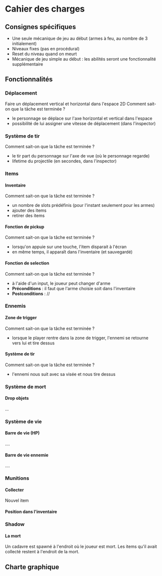 # Cahier des charges

## Consignes spécifiques
- Une seule mécanique de jeu au début (armes à feu, au nombre de 3 initialement)
- Niveaux fixes (pas en procédural)
- Reset du niveau quand on meurt
- Mécanique de jeu simple au début : les abilités seront une fonctionnalité supplémentaire

## Fonctionnalités
### Déplacement
Faire un déplacement vertical et horizontal dans l'espace 2D
Comment sait-on que la tâche est terminée ?
- le personnage se déplace sur l'axe horizontal et vertical dans l'espace
- possibilité de lui assigner une vitesse de déplacement (dans l'inspector)

### Système de tir
Comment sait-on que la tâche est terminée ?
- le tir part du personnage sur l'axe de vue (où le personnage regarde)
- lifetime du projectile (en secondes, dans l'inspector)


### Items
#### Inventaire
Comment sait-on que la tâche est terminée ?
- un nombre de slots prédéfinis (pour l'instant seulement pour les armes)
- ajouter des items
- retirer des items

#### Fonction de pickup
Comment sait-on que la tâche est terminée ?
- lorsqu'on appuie sur une touche, l'item disparait à l'écran
- en même temps, il apparaît dans l'inventaire (et sauvegardé)

#### Fonction de selection
Comment sait-on que la tâche est terminée ?
- à l'aide d'un input, le joueur peut changer d'arme
- **Préconditions** : il faut que l'arme choisie soit dans l'inventaire
- **Postconditions** : //

### Ennemis
#### Zone de trigger
Comment sait-on que la tâche est terminée ?
- lorsque le player rentre dans la zone de trigger, l'ennemi se retourne vers lui et tire dessus

#### Système de tir
Comment sait-on que la tâche est terminée ?
- l'ennemi nous suit avec sa visée et nous tire dessus

### Système de mort
#### Drop objets
...


### Système de vie
#### Barre de vie (HP)
....

#### Barre de vie ennemie
....

### Munitions
#### Collecter
Nouvel item 

#### Position dans l'inventaire



### Shadow
#### La mort
Un cadavre est spawné à l'endroit où le joueur est mort.
Les items qu'il avait collecté restent à l'endroit de la mort.

#### 
## Charte graphique
